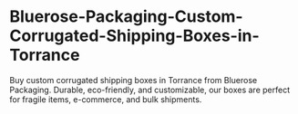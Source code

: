 # Bluerose-Packaging-Custom-Corrugated-Shipping-Boxes-in-Torrance
Buy custom corrugated shipping boxes in Torrance from Bluerose Packaging. Durable, eco-friendly, and customizable, our boxes are perfect for fragile items, e-commerce, and bulk shipments.
